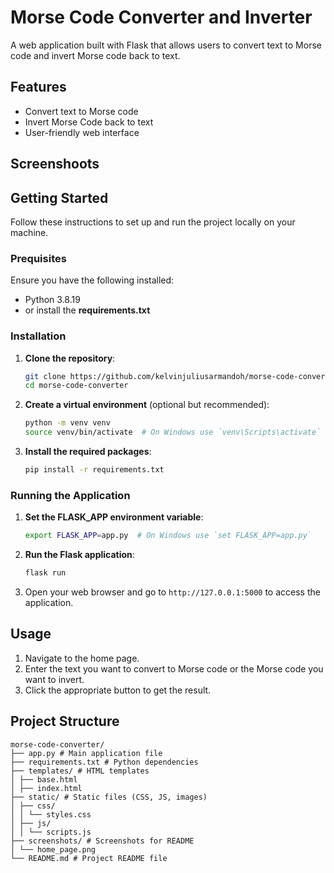 # Morse Code Converter and Inverter

A web application built with Flask that allows users to convert text to Morse code and invert Morse code back to text.

## Features

* Convert text to Morse code
* Invert Morse Code back to text
* User-friendly web interface

## Screenshoots

## Getting Started

Follow these instructions to set up and run the project locally on your machine.

### Prequisites

Ensure you have the following installed:
- Python 3.8.19
- or install the **requirements.txt**

### Installation
1. **Clone the repository**:

    ```bash
    git clone https://github.com/kelvinjuliusarmandoh/morse-code-converter.git
    cd morse-code-converter
    ```
2. **Create a virtual environment** (optional but recommended):

    ```bash
    python -m venv venv
    source venv/bin/activate  # On Windows use `venv\Scripts\activate`
    ```
3. **Install the required packages**:

    ```bash
    pip install -r requirements.txt
    ```
### Running the Application

1. **Set the FLASK_APP environment variable**:

    ```bash
    export FLASK_APP=app.py  # On Windows use `set FLASK_APP=app.py`
    ```
    
2. **Run the Flask application**:

    ```bash
    flask run
    ```

3. Open your web browser and go to `http://127.0.0.1:5000` to access the application.
   
## Usage

1. Navigate to the home page.
2. Enter the text you want to convert to Morse code or the Morse code you want to invert.
3. Click the appropriate button to get the result.

## Project Structure
```
morse-code-converter/
├── app.py # Main application file
├── requirements.txt # Python dependencies
├── templates/ # HTML templates
│ ├── base.html
│ ├── index.html
├── static/ # Static files (CSS, JS, images)
│ ├── css/
│ │ └── styles.css
│ ├── js/
│ │ └── scripts.js
├── screenshots/ # Screenshots for README
│ └── home_page.png
└── README.md # Project README file
```
